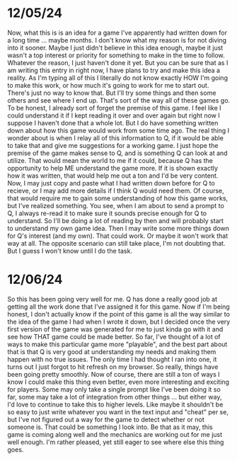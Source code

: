 # 12/05/24
Now, what this is is an idea for a game I've apparently had written down for a long time ... maybe months. I don't know what my reason is for not diving into it sooner. Maybe I just didn't believe in this idea enough, maybe it just wasn't a top interest or priority for something to make in the time to follow. Whatever the reason, I just haven't done it yet. But you can be sure that as I am writing this entry in right now, I have plans to try and make this idea a reality. As I'm typing all of this I literally do not know exactly HOW I'm going to make this work, or how much it's going to work for me to start out. There's just no way to know that. But I'll try some things and then some others and see where I end up. That's sort of the way all of these games go. To be honest, I already sort of forget the premise of this game. I feel like I could understand it if I kept reading it over and over again but right now I suppose I haven't done that a whole lot. But I do have something written down about how this game would work from some time ago. The real thing I wonder about is when I relay all of this information to Q, if it would be able to take that and give me suggestions for a working game. I just hope the premise of the game makes sense to Q, and is something Q can look at and utilize. That would mean the world to me if it could, because Q has the opportunity to help ME understand the game more. If it is shown exactly how it was written, that would help me out a ton and I'd be very content. Now, I may just copy and paste what I had written down before for Q to recieve, or I may add more details if I think Q would need them. Of course, that would require me to gain some understanding of how this game works, but I've realized something. You see, when I am about to send a prompt to Q, I always re-read it to make sure it sounds precise enough for Q to understand. So I'll be doing a lot of reading by then and will probably start to understand my own game idea. Then I may write some more things down for Q's interest (and my own). That could work. Or maybe it won't work that way at all. The opposite scenario can still take place, I'm not doubting that. But I guess I won't know until I do the task.

# 12/06/24
So this has been going very well for me. Q has done a really good job at getting all the work done that I've assigned it for this game. Now if I'm being honest, I don't actually know if the point of this game is all the way similar to the idea of the game I had when I wrote it down, but I decided once the very first version of the game was generated for me to just kinda go with it and see how THAT game could be made better. So far, I've thought of a lot of ways to make this particular game more "playable", and the best part about that is that Q is very good at understanding my needs and making them happen with no true issues. The only time I had thought I ran into one, it turns out I just forgot to hit refresh on my browser. So really, things have been going pretty smoothly. Now of course, there are still a ton of ways I know I could make this thing even better, even more interesting and exciting for players. Some may only take a single prompt like I've been doing it so far, some may take a lot of integration from other things ... but either way, I'd love to continue to take this to higher levels. Like maybe it shouldn't be so easy to just write whatever you want in the text input and "cheat" per se, but I've not figured out a way for the game to detect whether or not someone is. That could be something I look into. Be that as it may, this game is coming along well and the mechanics are working out for me just well enough. I'm rather pleased, yet still eager to see where else this thing goes.